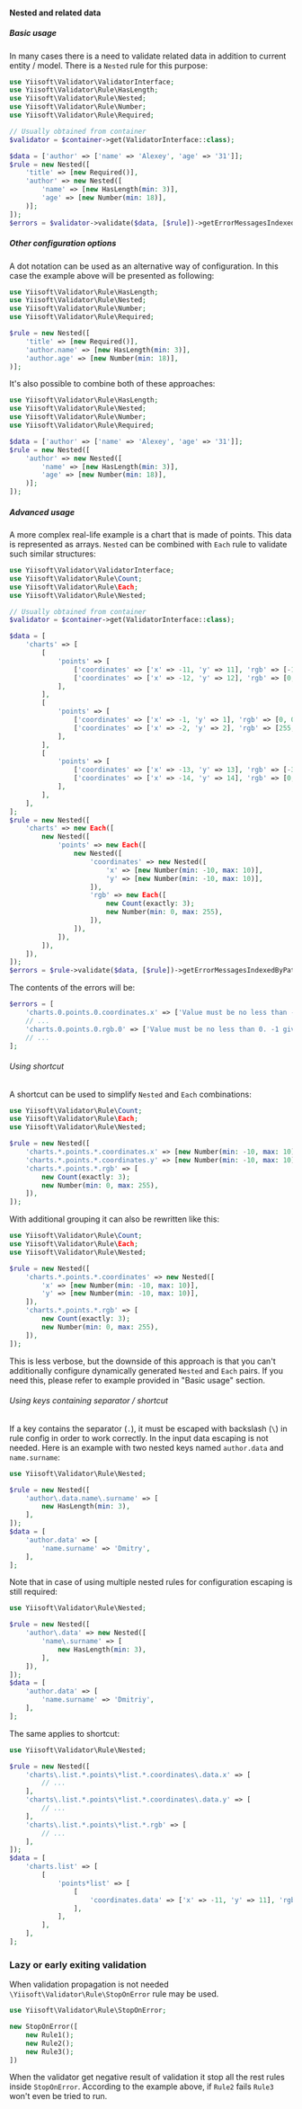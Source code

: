 #### Nested and related data

##### Basic usage

In many cases there is a need to validate related data in addition to current entity / model. There is a `Nested` rule
for this purpose:

```php
use Yiisoft\Validator\ValidatorInterface;
use Yiisoft\Validator\Rule\HasLength;
use Yiisoft\Validator\Rule\Nested;
use Yiisoft\Validator\Rule\Number;
use Yiisoft\Validator\Rule\Required;

// Usually obtained from container
$validator = $container->get(ValidatorInterface::class);

$data = ['author' => ['name' => 'Alexey', 'age' => '31']];
$rule = new Nested([
    'title' => [new Required()],
    'author' => new Nested([
        'name' => [new HasLength(min: 3)],
        'age' => [new Number(min: 18)],
    )];
]);
$errors = $validator->validate($data, [$rule])->getErrorMessagesIndexedByPath();
```

##### Other configuration options

A dot notation can be used as an alternative way of configuration. In this case the example above will be presented as
following:

```php
use Yiisoft\Validator\Rule\HasLength;
use Yiisoft\Validator\Rule\Nested;
use Yiisoft\Validator\Rule\Number;
use Yiisoft\Validator\Rule\Required;

$rule = new Nested([
    'title' => [new Required()],
    'author.name' => [new HasLength(min: 3)],
    'author.age' => [new Number(min: 18)],
)];
```

It's also possible to combine both of these approaches:

```php
use Yiisoft\Validator\Rule\HasLength;
use Yiisoft\Validator\Rule\Nested;
use Yiisoft\Validator\Rule\Number;
use Yiisoft\Validator\Rule\Required;

$data = ['author' => ['name' => 'Alexey', 'age' => '31']];
$rule = new Nested([
    'author' => new Nested([
        'name' => [new HasLength(min: 3)],
        'age' => [new Number(min: 18)],
    )];
]);
```

##### Advanced usage

A more complex real-life example is a chart that is made of points. This data is represented as arrays. `Nested` can be
combined with `Each` rule to validate such similar structures:

```php
use Yiisoft\Validator\ValidatorInterface;
use Yiisoft\Validator\Rule\Count;
use Yiisoft\Validator\Rule\Each;
use Yiisoft\Validator\Rule\Nested;

// Usually obtained from container
$validator = $container->get(ValidatorInterface::class);

$data = [
    'charts' => [
        [
            'points' => [
                ['coordinates' => ['x' => -11, 'y' => 11], 'rgb' => [-1, 256, 0]],
                ['coordinates' => ['x' => -12, 'y' => 12], 'rgb' => [0, -2, 257]]
            ],
        ],
        [
            'points' => [
                ['coordinates' => ['x' => -1, 'y' => 1], 'rgb' => [0, 0, 0]],
                ['coordinates' => ['x' => -2, 'y' => 2], 'rgb' => [255, 255, 255]],
            ],
        ],
        [
            'points' => [
                ['coordinates' => ['x' => -13, 'y' => 13], 'rgb' => [-3, 258, 0]],
                ['coordinates' => ['x' => -14, 'y' => 14], 'rgb' => [0, -4, 259]],
            ],
        ],
    ],
];
$rule = new Nested([
    'charts' => new Each([
        new Nested([
            'points' => new Each([
                new Nested([
                    'coordinates' => new Nested([
                        'x' => [new Number(min: -10, max: 10)],
                        'y' => [new Number(min: -10, max: 10)],
                    ]),
                    'rgb' => new Each([
                        new Count(exactly: 3);
                        new Number(min: 0, max: 255),
                    ]),
                ]),
            ]),
        ]),
    ]),
]);
$errors = $rule->validate($data, [$rule])->getErrorMessagesIndexedByPath();
```

The contents of the errors will be:

```php
$errors = [
    'charts.0.points.0.coordinates.x' => ['Value must be no less than -10.'],
    // ...
    'charts.0.points.0.rgb.0' => ['Value must be no less than 0. -1 given.'],
    // ...
];
```

###### Using shortcut

A shortcut can be used to simplify `Nested` and `Each` combinations:

```php
use Yiisoft\Validator\Rule\Count;
use Yiisoft\Validator\Rule\Each;
use Yiisoft\Validator\Rule\Nested;

$rule = new Nested([
    'charts.*.points.*.coordinates.x' => [new Number(min: -10, max: 10)],
    'charts.*.points.*.coordinates.y' => [new Number(min: -10, max: 10)],
    'charts.*.points.*.rgb' => [
        new Count(exactly: 3);
        new Number(min: 0, max: 255),
    ]),
]);
```

With additional grouping it can also be rewritten like this:

```php
use Yiisoft\Validator\Rule\Count;
use Yiisoft\Validator\Rule\Each;
use Yiisoft\Validator\Rule\Nested;

$rule = new Nested([
    'charts.*.points.*.coordinates' => new Nested([
        'x' => [new Number(min: -10, max: 10)],
        'y' => [new Number(min: -10, max: 10)],
    ]),
    'charts.*.points.*.rgb' => [
        new Count(exactly: 3);
        new Number(min: 0, max: 255),
    ]),
]);
```

This is less verbose, but the downside of this approach is that you can't additionally configure dynamically generated
`Nested` and `Each` pairs. If you need this, please refer to example provided in "Basic usage" section.

###### Using keys containing separator / shortcut

If a key contains the separator (`.`), it must be escaped with backslash (`\`) in rule config in order to work
correctly. In the input data escaping is not needed. Here is an example with two nested keys named `author.data` and
`name.surname`:

```php
use Yiisoft\Validator\Rule\Nested;

$rule = new Nested([
    'author\.data.name\.surname' => [
        new HasLength(min: 3),
    ],
]);
$data = [
    'author.data' => [
        'name.surname' => 'Dmitry',
    ],
];
```

Note that in case of using multiple nested rules for configuration escaping is still required:

```php
use Yiisoft\Validator\Rule\Nested;

$rule = new Nested([
    'author\.data' => new Nested([
        'name\.surname' => [
            new HasLength(min: 3),
        ],
    ]),
]);
$data = [
    'author.data' => [
        'name.surname' => 'Dmitriy',
    ],
];
```

The same applies to shortcut:

```php
use Yiisoft\Validator\Rule\Nested;

$rule = new Nested([
    'charts\.list.*.points\*list.*.coordinates\.data.x' => [
        // ...
    ],
    'charts\.list.*.points\*list.*.coordinates\.data.y' => [
        // ...
    ],
    'charts\.list.*.points\*list.*.rgb' => [
        // ...
    ],
]);
$data = [
    'charts.list' => [
        [
            'points*list' => [
                [
                    'coordinates.data' => ['x' => -11, 'y' => 11], 'rgb' => [-1, 256, 0],
                ],
            ],
        ],
    ],
];
```

### Lazy or early exiting validation

When validation propagation is not needed `\Yiisoft\Validator\Rule\StopOnError` rule may be used.

```php
use Yiisoft\Validator\Rule\StopOnError;

new StopOnError([
    new Rule1();
    new Rule2();
    new Rule3();
])
```

When the validator get negative result of validation it stop all the rest rules inside `StopOnError`.
According to the example above, if `Rule2` fails `Rule3` won't even be tried to run.
